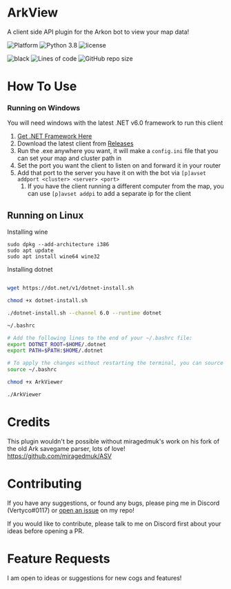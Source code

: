 # ArkView

A client side API plugin for the Arkon bot to view your map data!

![Platform](https://img.shields.io/badge/Windows-0078D6?style=for-the-badge&logo=windows&logoColor=white)
![Python 3.8](https://img.shields.io/badge/python-v3.11-orange?style=for-the-badge)
![license](https://img.shields.io/github/license/Vertyco/arkview?style=for-the-badge)

![black](https://img.shields.io/badge/style-black-000000?style=for-the-badge&?link=https://github.com/psf/black)
![Lines of code](https://img.shields.io/tokei/lines/github/Vertyco/arkview?color=yellow&label=Lines&style=for-the-badge)
![GitHub repo size](https://img.shields.io/github/repo-size/Vertyco/arkview?color=blueviolet&style=for-the-badge)

# How To Use

### Running on Windows

You will need windows with the latest .NET v6.0 framework to run this client

1. [Get .NET Framework Here](https://dotnet.microsoft.com/en-us/download)
2. Download the latest client from [Releases](https://github.com/vertyco/arkview/releases)
3. Run the .exe anywhere you want, it will make a `config.ini` file that you can set your map and cluster path in
4. Set the port you want the client to listen on and forward it in your router
5. Add that port to the server you have it on with the bot via `[p]avset addport <cluster> <server> <port>`
   1. If you have the client running a different computer from the map, you can use `[p]avset addpi` to add a separate ip for the client

## Running on Linux

Installing wine

```
sudo dpkg --add-architecture i386
sudo apt update
sudo apt install wine64 wine32
```

Installing dotnet

```bash

wget https://dot.net/v1/dotnet-install.sh

chmod +x dotnet-install.sh

./dotnet-install.sh --channel 6.0 --runtime dotnet
```

```bash
~/.bashrc

# Add the following lines to the end of your ~/.bashrc file:
export DOTNET_ROOT=$HOME/.dotnet
export PATH=$PATH:$HOME/.dotnet

# To apply the changes without restarting the terminal, you can source the .bashrc file:
source ~/.bashrc
```

```bash
chmod +x ArkViewer

./ArkViewer
```

# Credits

This plugin wouldn't be possible without miragedmuk's work on his fork of the old Ark savegame parser, lots of love!
https://github.com/miragedmuk/ASV

# Contributing

If you have any suggestions, or found any bugs, please ping me in Discord (Vertyco#0117)
or [open an issue](https://github.com/vertyco/arkview/issues) on my repo!

If you would like to contribute, please talk to me on Discord first about your ideas before opening a PR.

# Feature Requests

I am open to ideas or suggestions for new cogs and features!

```

```
